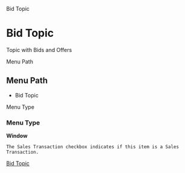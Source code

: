 
Bid Topic
# Bid Topic


Topic with Bids and Offers

Menu Path
## Menu Path



- Bid Topic

Menu Type
### Menu Type

**Window**

```
The Sales Transaction checkbox indicates if this item is a Sales Transaction.
```

[Bid Topic](functional-guide/window/window-bid-topic.md)